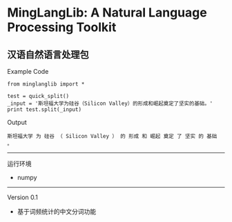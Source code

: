 MingLangLib: A Natural Language Processing Toolkit
=====
汉语自然语言处理包
------
Example Code

    from minglanglib import *

    test = quick_split()
    _input = '斯坦福大学为硅谷（Silicon Valley）的形成和崛起奠定了坚实的基础。'
    print test.split(_input)
    
Output

    斯坦福大学 为 硅谷 （ Silicon Valley ） 的 形成 和 崛起 奠定 了 坚实 的 基础 。

------
运行环境
* numpy
------
Version 0.1
* 基于词频统计的中文分词功能
